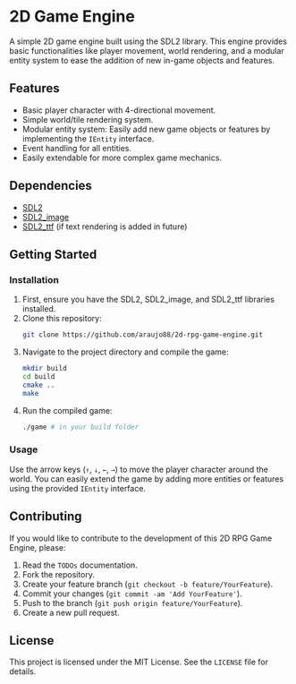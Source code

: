 # 2D Game Engine

A simple 2D game engine built using the SDL2 library. This engine provides basic functionalities like player movement, world rendering, and a modular entity system to ease the addition of new in-game objects and features.

## Features

- Basic player character with 4-directional movement.
- Simple world/tile rendering system.
- Modular entity system: Easily add new game objects or features by implementing the `IEntity` interface.
- Event handling for all entities.
- Easily extendable for more complex game mechanics.

## Dependencies

- [SDL2](https://www.libsdl.org/)
- [SDL2_image](https://www.libsdl.org/projects/SDL_image/)
- [SDL2_ttf](https://www.libsdl.org/projects/SDL_ttf/) (if text rendering is added in future)

## Getting Started

### Installation

1. First, ensure you have the SDL2, SDL2_image, and SDL2_ttf libraries installed.
2. Clone this repository:
   ```bash
   git clone https://github.com/araujo88/2d-rpg-game-engine.git
   ```
3. Navigate to the project directory and compile the game:
   ```bash
   mkdir build
   cd build
   cmake ..
   make
   ```
4. Run the compiled game:
   ```bash
   ./game # in your build folder
   ```

### Usage

Use the arrow keys (`↑`, `↓`, `←`, `→`) to move the player character around the world. You can easily extend the game by adding more entities or features using the provided `IEntity` interface.

## Contributing

If you would like to contribute to the development of this 2D RPG Game Engine, please:

1. Read the `TODOs` documentation.
2. Fork the repository.
3. Create your feature branch (`git checkout -b feature/YourFeature`).
4. Commit your changes (`git commit -am 'Add YourFeature'`).
5. Push to the branch (`git push origin feature/YourFeature`).
6. Create a new pull request.

## License

This project is licensed under the MIT License. See the `LICENSE` file for details.
